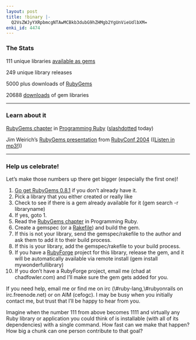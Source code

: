 ```yaml
---
layout: post
title: !binary |-
  Q2VsZWJyYXRpbmcgNTAwMCBkb3dubG9hZHMgb2YgUnVieUdlbXM=
enki_id: 4474
---
```


<h3>
The Stats

</h3>
111 unique libraries <a href="http://gems.rubyforge.org/gems">available
as  
gems</a>

<p>
249 unique library releases

</p>
<p>
5000 plus downloads of
<a href="http://rubygems.rubyforge.org">RubyGems</a>

</p>
<p>
20688 <a href="http://gems.rubyforge.org/stats.html">downloads</a> of
gem  
libraries

</p>
<hr size="2">
</hr>
<h3>
Learn about it

</h3>
<p>
<a href="http://www.pragmaticprogrammer.com/titles/ruby/gems.pdf">RubyGems  
chapter</a> in <a
href="http://pragmaticprogrammer.com/titles/ruby/">Programming Ruby</a>
(<a
href="http://books.slashdot.org/books/04/10/13/1843240.shtml?tid=156&tid=6">slashdotted</a>  
today)

</p>
<p>
Jim Weirich’s <a
href="http://onestepback.org/articles/rubygemsfacets/">RubyGems  
presentation</a> from <a href="http://rubycentral.org">RubyConf
2004</a>  
((<a href="http://www.chadfowler.com/12-RubyGems.mp3">Listen in
mp3!</a>))

</p>
<hr size="2">
</hr>
<h3>
Help us celebrate!

</h3>
<p>
Let’s make those numbers up there get bigger (especially the first  
one)!

</p>
<ol>
<li>
<a href="http://rubyforge.org/frs/?group_id=126">Go get RubyGems
0.8.1</a>  
if you don’t already have it.

</li>
<li>
Pick a library that you either created or really like

</li>
<li>
Check to see if there is a gem already available for it (gem search -r  
libraryname)

</li>
<li>
If yes, goto 1.

</li>
<li>
Read the <a
href="http://www.pragmaticprogrammer.com/titles/ruby/gems.pdf">RubyGems  
chapter</a> in Programming Ruby.

</li>
<li>
Create a gemspec (or a <a
href="http://rubygems.rubyforge.org/wiki/wiki.pl?CreateAGemUsingRake">Rakefile</a>)  
and build the gem.

</li>
<li>
If this is not your library, send the gemspec/rakefile to the author
and  
ask them to add it to their build process.

</li>
<li>
If this is your library, add the gemspec/rakefile to your build process.

</li>
<li>
If you have a <a href="http://rubyforge.org">RubyForge</a> project for
this  
library, release the gem, and it will be automatically available via
remote  
install (gem install mywonderfullibrary)

</li>
<li>
If you don’t have a RubyForge project, email me (chad at  
chadfowler.com) and I’ll make sure the gem gets added for you.

</li>
</ol>
<p>
If you need help, email me or find me on irc (\#ruby-lang,\#rubyonrails
on  
irc.freenode.net) or on AIM (cefogc). I may be busy when you initially  
contact me, but trust that I’ll be happy to hear from you.

</p>
<p>
Imagine when the number 111 from above becomes 1111 and virtually any
Ruby  
library or application you could think of is installable (with all of
its  
dependencies) with a single command. How fast can we make that happen?
How  
big a chunk can one person contribute to that goal?

</p>
